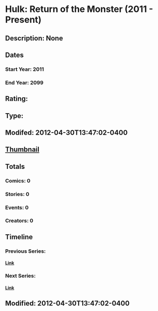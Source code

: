 # Hulk: Return of the Monster (2011 - Present)
## Description: None
## Dates
### Start Year: 2011
### End Year: 2099
## Rating: 
## Type: 
## Modifed: 2012-04-30T13:47:02-0400
## [Thumbnail](http://i.annihil.us/u/prod/marvel/i/mg/b/40/image_not_available.jpg)
## Totals
### Comics: 0
### Stories: 0
### Events: 0
### Creators: 0
## Timeline
### Previous Series: 
#### [Link]()
### Next Series: 
#### [Link]()
## Modified: 2012-04-30T13:47:02-0400
